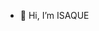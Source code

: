 - 👋 Hi, I’m ISAQUE

  

<!---
1S4QU3s/1S4QU3s is a ✨ special ✨ repository because its `README.md` (this file) appears on your GitHub profile.
You can click the Preview link to take a look at your changes.
--->
